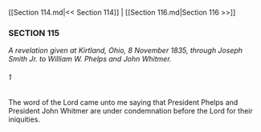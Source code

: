 [[Section 114.md|<< Section 114]]  |  [[Section 116.md|Section 116 >>]]

### SECTION 115

*A revelation given at Kirtland, Ohio, 8 November 1835, through Joseph Smith Jr. to William W. Phelps and John Whitmer.*

###### 1
The word of the Lord came unto me saying that President Phelps and President John Whitmer are under condemnation before the Lord for their iniquities.